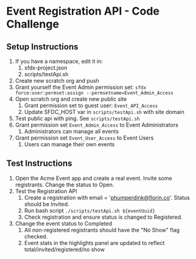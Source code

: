 # Event Registration API - Code Challenge

## Setup Instructions

1. If you have a namespace, edit it in:
    1. sfdx-project.json
    1. scripts/testApi.sh
1. Create new scratch org and push
1. Grant yourself the Event Admin permission set: `sfdx force:user:permset:assign --permsetname=Event_Admin_Access`
1. Open scratch org and create new public site
    1. Grant permission set to guest user: `Event_API_Access`
    1. Update SFDC_HOST var in `scripts/testApi.sh` with site domain
1. Test public api with ping. See `scripts/testApi.sh`
1. Grant permission set `Event_Admin_Access` to Event Administrators
    1. Administrators can manage all events
1. Grant permission set `Event_User_Access` to Event Users
    1. Users can manage their own events

## Test Instructions

1. Open the Acme Event app and create a real event. Invite some registrants. Change the status to Open.
1. Test the Registration API
    1. Create a registration with email = 'phumperdink@florin.co'. Status should be Invited.
    1. Run bash script `./scripts/testApi.sh ${eventUuid}`
    1. Check registration and ensure status is changed to Registered.
1. Change the event status to Completed
    1. All non-registered registrants should have the "No Show" flag checked.
    1. Event stats in the highlights panel are updated to reflect total/invited/registered/no show
